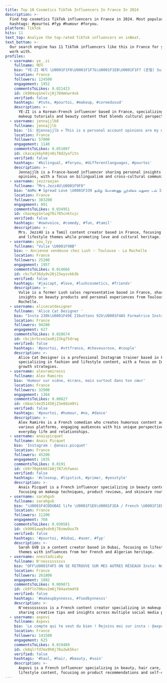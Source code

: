 ```yaml
---
title: Top 10 Cosmetics TikTok Influencers In France In 2024
description: >-
  Find top cosmetics TikTok influencers in France in 2024. Most popular
  hashtags: #pourtoi #fyp #humour #foryou.
platform: TikTok
hits: 11
text_top: Analyze the top-rated TikTok influencers on inBeat.
text_bottom: >-
  Our search engine has 11 TikTok influencers like this in France for you to
  work with.
profiles:
  - username: ye_.zi
    fullname: 예지
    bio: "YE-ZI 예지 \U0001F1F0\U0001F1F7&\U0001F1EB\U0001F1F7 (혼혈) Suis moi sur insta !"
    location: France
    followers: 124500
    engagement: 1952
    commentsToLikes: 0.021423
    id: ck904vg1nelvj0j784mnwr4sk
    verified: false
    hashtags: '#tuto, #pourtoi, #makeup, #coreedusud'
    description: >-
      YE-ZI is a Korean-French influencer based in France, specializing in
      makeup tutorials and beauty content that blends cultural perspectives.
  - username: jennajjlb8
    fullname: jennajjlb
    bio: 'IG: @jennajjlb ✊ This is a personal account opinions are my own'
    location: France
    followers: 57000
    engagement: 1140
    commentsToLikes: 0.051097
    id: ckacajk6yh0jn0i78d2yafitn
    verified: false
    hashtags: '#bilingual, #foryou, #differentlanguages, #pourtoi'
    description: >-
      Jennajjlb is a France-based influencer sharing personal insights and
      opinions, with a focus on bilingualism and cross-cultural communication.
  - username: jezzraajan
    fullname: "Mrs.Jezz4U\U0001F9F8"
    bio: "AmMu ♥️ Spread Love \U0001F339 தமிழ் பொண்ணு பூர்வீகம் மதுரை டவ் Insta: jezz4ru\U0001F60E"
    location: France
    followers: 383200
    engagement: 891
    commentsToLikes: 0.034951
    id: ckacmyp1nlog70i785cnktujc
    verified: false
    hashtags: '#ownvoice, #comedy, #fun, #tamil'
    description: >-
      Mrs. Jezz4U is a Tamil content creator based in France, focusing on comedy
      and lifestyle themes while promoting love and cultural heritage.
  - username: you_lyy
    fullname: "Vulie \U0001F98B"
    bio: ✨ Ancienne vendeuse chez Lush ✨ Toulouse - La Rochelle
    location: France
    followers: 25200
    engagement: 1957
    commentsToLikes: 0.014666
    id: ckc7uf36dy9v20j23wysvkb3b
    verified: false
    hashtags: '#jaicapt, #love, #lushcosmetics, #friends'
    description: >-
      Vulie is a former Lush sales representative based in France, sharing
      insights on beauty products and personal experiences from Toulouse to La
      Rochelle.
  - username: alicecatdesigner
    fullname: 'Alice Cat Designer '
    bio: "Insta 230k\U0001F49E 21buttons 92k\U0001F4A5 Formatrice Instagram Formation financée"
    location: France
    followers: 94200
    engagement: 627
    commentsToLikes: 0.028674
    id: ckcjkr5cxe2ao0j23kg75drag
    verified: false
    hashtags: '#pourtoi, #vttfrance, #cheveuxrose, #couple'
    description: >-
      Alice Cat Designer is a professional Instagram trainer based in France,
      specializing in fashion and lifestyle content, with a focus on Instagram
      growth strategies.
  - username: alexramiresss
    fullname: Alex Ramirès
    bio: 'Humour sur scène, écrans, mais surtout dans ton cœur'
    location: France
    followers: 32900
    engagement: 1364
    commentsToLikes: 0.00827
    id: ckbacl4e351450j23e8dzm9ti
    verified: false
    hashtags: '#pourtoi, #humour, #no, #dance'
    description: >-
      Alex Ramirès is a French comedian who creates humorous content across
      various platforms, engaging audiences with his unique perspective on
      everyday life and relationships.
  - username: anaispicquet
    fullname: Anais Picquet
    bio: 'Instagram : @anais.picquet'
    location: France
    followers: 45200
    engagement: 1035
    commentsToLikes: 0.0191
    id: ck9r70gkk66lb0j787zhfweoc
    verified: false
    hashtags: '#closeup, #lipstick, #primer, #yesstyle'
    description: >-
      Anais Picquet is a French influencer specializing in beauty content,
      focusing on makeup techniques, product reviews, and skincare routines.
  - username: sarahgvb
    fullname: sarahgvb
    bio: "\U0001F4CDDUBAI life \U0001F1E6\U0001F1EA / French \U0001F1EB\U0001F1F7 & Algerian \U0001F1E9\U0001F1FF Insta : @sarahgvb"
    location: France
    followers: 11200
    engagement: 768
    commentsToLikes: 0.030581
    id: ck9001awq9sdn0j78zmw9xx7k
    verified: false
    hashtags: '#pourtoi, #dubai, #asmr, #fyp'
    description: >-
      Sarah GVB is a content creator based in Dubai, focusing on lifestyle
      themes with influences from her French and Algerian heritage.
  - username: nnestadiiaby
    fullname: N'nesssssssss
    bio: "OFF\U0001F4F5 ON SE RETROUVE SUR MES AUTRES RÉSEAUX Insta: Nnesssssssss Snap: nesta.dy"
    location: France
    followers: 261800
    engagement: 1802
    commentsToLikes: 0.009871
    id: ck9fln706ov2m0j784axhmdt8
    verified: false
    hashtags: '#makeupbynnesss, #foodbynnesss'
    description: >-
      N'nesssssssss is a French content creator specializing in makeup and food,
      sharing creative tips and insights across multiple social media platforms.
  - username: axpovi
    fullname: Axpovi
    bio: 'Le compte qui te veut du bien ! Rejoins moi sur insta : @axpovi'
    location: France
    followers: 141500
    engagement: 625
    commentsToLikes: 0.019489
    id: ck8qlrfd7mx9h0j78u2wk5ksr
    verified: false
    hashtags: '#haul, #hair, #beauty, #soin'
    description: >-
      Axpovi is a French influencer specializing in beauty, hair care, and
      lifestyle content, focusing on product recommendations and self-care tips.
---
```



